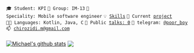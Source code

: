 <code>🎓 Student: KPI</code>
<code>🎪 Group: IM-13</code>
<code>👷 Speciality: Mobile software engineer</code>
<code>💡 [Skills](https://github.com/michigang1/skills-kotlin-version/tree/mine/SKILLS.md)</code>
<code>🧻 Current [project](https://github.com/michigang1/weather-app)</code><br>
<code>🧑‍💻 Languages: Kotlin, Java, C</code>
<code>📢 Public [talks: 0](TALKS.md)</code>
<code>💬 telegram: [@poor_boy](https://telegram.me/poor_boy)</code>
<code>📫 [chirozidi.m@gmail.com](mailto:chirozidi.m@gmail.com)</code>
####
<a href="https://github.com/anuraghazra/github-readme-stats"><img align="center" src="https://github-readme-stats.vercel.app/api?username=michigang1&show_icons=true&include_all_commits=true&theme=shades-of-purple_border=false" alt="Michael's github stats" /></a> <a href="https://github.com/anuraghazra/github-readme-stats"><img align="center" src="https://github-readme-stats.vercel.app/api/top-langs/?username=michigang1&layout=compact&theme=shades-of-purple_border=false" /></a> 
